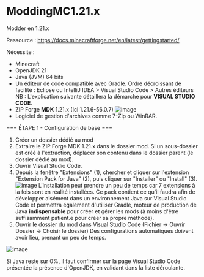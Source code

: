 # ModdingMC1.21.x
Modder en 1.21.x

Ressource : https://docs.minecraftforge.net/en/latest/gettingstarted/

Nécessite :
- Minecraft
- OpenJDK 21
- Java (JVM) 64 bits
- Un éditeur de code compatible avec Gradle. Ordre décroissant de facilité : Eclipse ou IntelliJ IDEA > Visual Studio Code > Autres éditeurs
NB : L'explication suivante détaillera la démarche pour **VISUAL STUDIO CODE**. 
- ZIP Forge **MDK** 1.21.x (Ici 1.21.6-56.0.7)
![image](https://github.com/user-attachments/assets/641a85b6-05dd-40b1-9af6-dd4053c2b05f)
- Logiciel de gestion d'archives comme 7-Zip ou WinRAR.

=== ÉTAPE 1 - Configuration de base ===
1. Créer un dossier dédié au mod
2. Extraire le ZIP Forge MDK 1.21.x dans le dossier mod.
Si un sous-dossier est créé à l'extraction, déplacer son contenu dans le dossier parent (le dossier dédié au mod).
3. Ouvrir Visual Studio Code.
4. Depuis la fenêtre "Extensions" (1), chercher et cliquer sur l'extension "Extension Pack for Java" (2), puis cliquer sur "Installer" ou "Install" (3).
![image](https://github.com/user-attachments/assets/82d679d8-8360-41eb-8f2e-e3ffb2f9b469)
L'installation peut prendre un peu de temps car 7 extensions à la fois sont en réalité installées. 
Ce pack contient ce qu'il faudra afin de développer aisément dans un environnement Java sur Visual Studio Code et permettra également d'utiliser Gradle, moteur de production de Java **indispensable** pour créer et gérer les mods (à moins d'être suffisamment patient.e pour créer sa propre méthode).
5. Ouvrir le dossier du mod dans Visual Studio Code (Fichier -> Ouvrir Dossier -> Choisir le dossier)
Des configurations automatiques doivent avoir lieu, prenant un peu de temps.

![image](https://github.com/user-attachments/assets/15b30238-a0aa-4d1b-9317-34edf6442d20)

Si Java reste sur 0%, il faut confirmer sur la page Visual Studio Code présentée la présence d'OpenJDK, en validant dans la liste déroulante.
